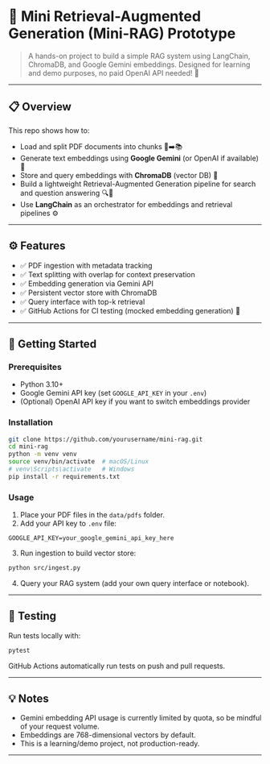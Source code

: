 # 🧠 Mini Retrieval-Augmented Generation (Mini-RAG) Prototype

> A hands-on project to build a simple RAG system using LangChain, ChromaDB, and Google Gemini embeddings.
> Designed for learning and demo purposes, no paid OpenAI API needed! 🚀

---

## 📋 Overview

This repo shows how to:

* Load and split PDF documents into chunks 📄➡️📚
* Generate text embeddings using **Google Gemini** (or OpenAI if available) 🧩
* Store and query embeddings with **ChromaDB** (vector DB) 💾
* Build a lightweight Retrieval-Augmented Generation pipeline for search and question answering 🔍🤖
* Use **LangChain** as an orchestrator for embeddings and retrieval pipelines ⚙️

---

## ⚙️ Features

* ✅ PDF ingestion with metadata tracking
* ✅ Text splitting with overlap for context preservation
* ✅ Embedding generation via Gemini API
* ✅ Persistent vector store with ChromaDB
* ✅ Query interface with top-k retrieval
* ✅ GitHub Actions for CI testing (mocked embedding generation) 🧪

---

## 🚀 Getting Started

### Prerequisites

* Python 3.10+
* Google Gemini API key (set `GOOGLE_API_KEY` in your `.env`)
* (Optional) OpenAI API key if you want to switch embeddings provider

### Installation

```bash
git clone https://github.com/yourusername/mini-rag.git
cd mini-rag
python -m venv venv
source venv/bin/activate  # macOS/Linux
# venv\Scripts\activate   # Windows
pip install -r requirements.txt
```

### Usage

1. Place your PDF files in the `data/pdfs` folder.
2. Add your API key to `.env` file:

```
GOOGLE_API_KEY=your_google_gemini_api_key_here
```

3. Run ingestion to build vector store:

```bash
python src/ingest.py
```

4. Query your RAG system (add your own query interface or notebook).

---

## 🧪 Testing

Run tests locally with:

```bash
pytest
```

GitHub Actions automatically run tests on push and pull requests.

---

## 💡 Notes

* Gemini embedding API usage is currently limited by quota, so be mindful of your request volume.
* Embeddings are 768-dimensional vectors by default.
* This is a learning/demo project, not production-ready.

---

